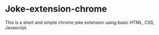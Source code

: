 # Joke-extension-chrome
This is a short and simple chrome joke extension using basic HTML, CSS, Javascript.
